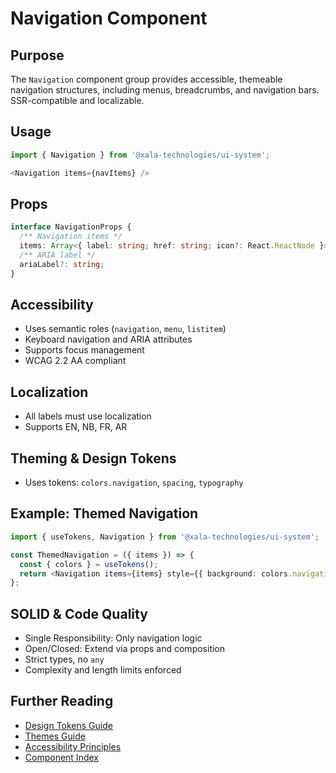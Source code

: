 # Navigation Component

## Purpose
The `Navigation` component group provides accessible, themeable navigation structures, including menus, breadcrumbs, and navigation bars. SSR-compatible and localizable.

## Usage
```typescript
import { Navigation } from '@xala-technologies/ui-system';

<Navigation items={navItems} />
```

## Props
```typescript
interface NavigationProps {
  /** Navigation items */
  items: Array<{ label: string; href: string; icon?: React.ReactNode }>;
  /** ARIA label */
  ariaLabel?: string;
}
```

## Accessibility
- Uses semantic roles (`navigation`, `menu`, `listitem`)
- Keyboard navigation and ARIA attributes
- Supports focus management
- WCAG 2.2 AA compliant

## Localization
- All labels must use localization
- Supports EN, NB, FR, AR

## Theming & Design Tokens
- Uses tokens: `colors.navigation`, `spacing`, `typography`

## Example: Themed Navigation
```typescript
import { useTokens, Navigation } from '@xala-technologies/ui-system';

const ThemedNavigation = ({ items }) => {
  const { colors } = useTokens();
  return <Navigation items={items} style={{ background: colors.navigation.background }} />;
};
```

## SOLID & Code Quality
- Single Responsibility: Only navigation logic
- Open/Closed: Extend via props and composition
- Strict types, no `any`
- Complexity and length limits enforced

## Further Reading
- [Design Tokens Guide](../design-tokens.md)
- [Themes Guide](../themes.md)
- [Accessibility Principles](../architecture.md)
- [Component Index](./README.md)
